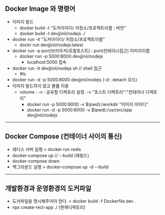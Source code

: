 ## Docker Image 와 명령어

* 이미지 빌드 
    * docker build -t "도커아이디/ 저장소/프로젝트이름 : 버전"
    * docker build -t devjjinii/nodejs ./
* docker run -it "도커아이디/ 저장소/프로젝트이름"
    * dockr run devjjinii/nodejs:latest
* docker run -p port(브라우저/로컬호스트) : port(컨테이너접근) 이미지이름
    * docker run -p 5000:8000 devjjinii/nodejs
        * localhost:5000 접속
* docker run -it devjjinii/nodejs sh // shell 접근
    * #ls 
* docker run -d -p 5000:8000 devjjinii/nodejs (-d : detach 모드)
* 이미지 빌드하지 않고 볼륨 이용
    * volume : -v : 공유할 디렉토리 설정. -v "호스트 디렉토리":"컨테이너 디렉토리"
        * docker run -p 5000:8000 -v $(pwd):/workdir "이미지 아이디"
        * docker run -d -p 5000:8000 -v $(pwd):/usr/src/app devjjinii/nodejs
---
## Docker Compose (컨테이너 사이의 통신)

* 레디스 서버 실행 > docker run redis
* docker-compose up // --build (재빌드)
* docker-compose down
* 백그라운드 실행 >  docker-compose up -d --build

--- 
## 개발환경과 운영환경의 도커파일

* 도커파일을 명시해주어야 한다. > docker build -f Dockerfile.dev .
* npx create-rect-app ./ (현재디렉토리)
